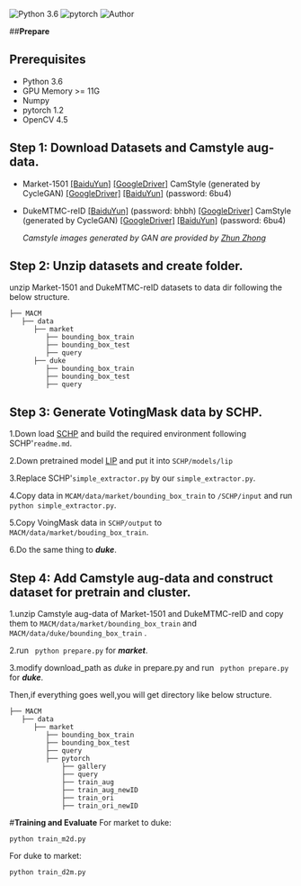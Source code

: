 ![Python 3.6](https://img.shields.io/badge/python-3.6-green.svg)
![pytorch](https://img.shields.io/badge/pytorch-1.2-blue.svg)
![Author](https://img.shields.io/badge/wangrui-AHU-orange.svg)

##**Prepare**

## Prerequisites
- Python 3.6
- GPU Memory >= 11G
- Numpy
- pytorch 1.2
- OpenCV  4.5

## Step 1: Download Datasets and Camstyle aug-data.
- Market-1501 [[BaiduYun]](http://pan.baidu.com/s/1ntIi2Op) [[GoogleDriver]](https://drive.google.com/file/d/0B8-rUzbwVRk0c054eEozWG9COHM/view?usp=sharing) CamStyle (generated by CycleGAN) [[GoogleDriver]](https://drive.google.com/open?id=1klY3nBS2sD4pxcyUbSlhtfTk9ButMNW1) [[BaiduYun]](https://pan.baidu.com/s/1NHv1UfI9bKo1XrDx8g70ow) (password: 6bu4)
   
- DukeMTMC-reID [[BaiduYun]](https://pan.baidu.com/s/1jS0XM7Var5nQGcbf9xUztw) (password: bhbh) [[GoogleDriver]](https://drive.google.com/open?id=1jjE85dRCMOgRtvJ5RQV9-Afs-2_5dY3O) CamStyle (generated by CycleGAN) [[GoogleDriver]](https://drive.google.com/open?id=1tNc-7C3mpSFa_xOti2PmUVXTEiqmJlUI) [[BaiduYun]](https://pan.baidu.com/s/1NHv1UfI9bKo1XrDx8g70ow) (password: 6bu4)
 
  *Camstyle images generated by GAN are provided by [Zhun Zhong](https://github.com/zhunzhong07)*

## Step 2: Unzip datasets and create folder.
unzip Market-1501 and DukeMTMC-reID datasets to data dir following the below structure.
 
```
├── MACM
   ├── data
      ├── market
         ├── bounding_box_train
         ├── bounding_box_test
         ├── query
      ├── duke
         ├── bounding_box_train
         ├── bounding_box_test
         ├── query
``` 


## Step 3: Generate VotingMask data by SCHP.
1.Down load [SCHP](https://github.com/PeikeLi/Self-Correction-Human-Parsing) and build the required environment following SCHP'`readme.md`.

2.Down pretrained model [LIP](https://drive.google.com/file/d/1k4dllHpu0bdx38J7H28rVVLpU-kOHmnH/view?usp=sharing) and put it into `SCHP/models/lip`

3.Replace SCHP'`simple_extractor.py` by our `simple_extractor.py`.

4.Copy data in `MCAM/data/market/bounding_box_train` to `/SCHP/input` and run ```python simple_extractor.py```.

5.Copy VoingMask data in `SCHP/output` to `MACM/data/market/bouding_box_train`.

6.Do the same thing to ***duke***.

## Step 4: Add Camstyle aug-data and construct dataset for pretrain and cluster.
1.unzip Camstyle aug-data of Market-1501 and DukeMTMC-reID and copy them to `MACM/data/market/bounding_box_train` and `MACM/data/duke/bounding_box_train` .

2.run ``` python prepare.py``` for ***market***.

3.modify download_path as *duke* in prepare.py and run ``` python prepare.py``` for ***duke***.

Then,if everything goes well,you will get directory like below structure.
```
├── MACM
   ├── data
      ├── market
         ├── bounding_box_train
         ├── bounding_box_test
         ├── query
         ├── pytorch
             ├── gallery
             ├── query
             ├── train_aug
             ├── train_aug_newID
             ├── train_ori
             ├── train_ori_newID
``` 

#**Training and Evaluate**
For market to duke:
```
python train_m2d.py
```
For duke to market:
```
python train_d2m.py
```

